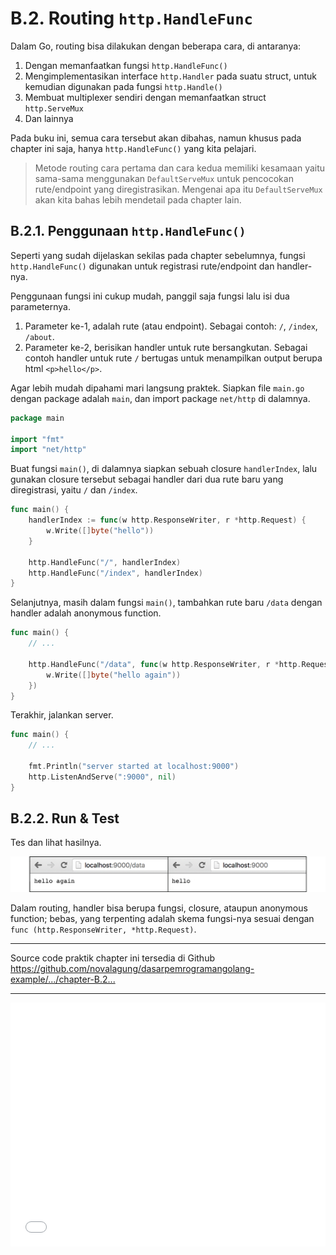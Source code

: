 # B.2. Routing `http.HandleFunc`

Dalam Go, routing bisa dilakukan dengan beberapa cara, di antaranya:

 1. Dengan memanfaatkan fungsi `http.HandleFunc()`
 2. Mengimplementasikan interface `http.Handler` pada suatu struct, untuk kemudian digunakan pada fungsi `http.Handle()`
 3. Membuat multiplexer sendiri dengan memanfaatkan struct `http.ServeMux`
 4. Dan lainnya

Pada buku ini, semua cara tersebut akan dibahas, namun khusus pada chapter ini saja, hanya `http.HandleFunc()` yang kita pelajari.

> Metode routing cara pertama dan cara kedua memiliki kesamaan yaitu sama-sama menggunakan `DefaultServeMux` untuk pencocokan rute/endpoint yang diregistrasikan. Mengenai apa itu `DefaultServeMux` akan kita bahas lebih mendetail pada chapter lain.

## B.2.1. Penggunaan `http.HandleFunc()`

Seperti yang sudah dijelaskan sekilas pada chapter sebelumnya, fungsi `http.HandleFunc()` digunakan untuk registrasi rute/endpoint dan handler-nya.

Penggunaan fungsi ini cukup mudah, panggil saja fungsi lalu isi dua parameternya.

 1. Parameter ke-1, adalah rute (atau endpoint). Sebagai contoh: `/`, `/index`, `/about`.
 2. Parameter ke-2, berisikan handler untuk rute bersangkutan. Sebagai contoh handler untuk rute `/` bertugas untuk menampilkan output berupa html `<p>hello</p>`.

Agar lebih mudah dipahami mari langsung praktek. Siapkan file `main.go` dengan package adalah `main`, dan import package `net/http` di dalamnya.

```go
package main

import "fmt"
import "net/http"
```

Buat fungsi `main()`, di dalamnya siapkan sebuah closure `handlerIndex`, lalu gunakan closure tersebut sebagai handler dari dua rute baru yang diregistrasi, yaitu `/` dan `/index`.

```go
func main() {
	handlerIndex := func(w http.ResponseWriter, r *http.Request) {
		w.Write([]byte("hello"))
	}

	http.HandleFunc("/", handlerIndex)
	http.HandleFunc("/index", handlerIndex)
}
```

Selanjutnya, masih dalam fungsi `main()`, tambahkan rute baru `/data` dengan handler adalah anonymous function.

```go
func main() {
    // ...

    http.HandleFunc("/data", func(w http.ResponseWriter, r *http.Request) {
    	w.Write([]byte("hello again"))
    })
}
```

Terakhir, jalankan server.

```go
func main() {
    // ...

    fmt.Println("server started at localhost:9000")
    http.ListenAndServe(":9000", nil)
}
```

## B.2.2. Run & Test

Tes dan lihat hasilnya.

![Rute `/data` mengembalikan data json](images/B_routing_http_handlefunc_1_routing.png)

Dalam routing, handler bisa berupa fungsi, closure, ataupun anonymous function; bebas, yang terpenting adalah skema fungsi-nya sesuai dengan `func (http.ResponseWriter, *http.Request)`.

---

<div class="source-code-link">
    <div class="source-code-link-message">Source code praktik chapter ini tersedia di Github</div>
    <a href="https://github.com/novalagung/dasarpemrogramangolang-example/tree/master/chapter-B.2-routing-http-handlefunc">https://github.com/novalagung/dasarpemrogramangolang-example/.../chapter-B.2...</a>
</div>

---

<iframe src="partial/ebooks.html" width="100%" height="390px" frameborder="0" scrolling="no"></iframe>
